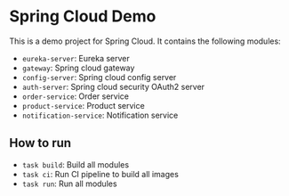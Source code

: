 # Spring Cloud Demo

This is a demo project for Spring Cloud. It contains the following modules:

- `eureka-server`: Eureka server
- `gateway`: Spring cloud gateway
- `config-server`: Spring cloud config server
- `auth-server`: Spring cloud security OAuth2 server
- `order-service`: Order service
- `product-service`: Product service
- `notification-service`: Notification service

## How to run

- `task build`: Build all modules
- `task ci`: Run CI pipeline to build all images
- `task run`: Run all modules
